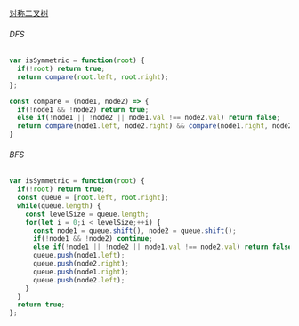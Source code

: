 [对称二叉树](https://leetcode.cn/problems/symmetric-tree/?envType=study-plan-v2&envId=top-100-liked)

###### DFS

```javascript
var isSymmetric = function(root) {
  if(!root) return true;
  return compare(root.left, root.right);
};

const compare = (node1, node2) => {
  if(!node1 && !node2) return true;
  else if(!node1 || !node2 || node1.val !== node2.val) return false;
  return compare(node1.left, node2.right) && compare(node1.right, node2.left);
}
```

###### BFS

```javascript
var isSymmetric = function(root) {  
  if(!root) return true;
  const queue = [root.left, root.right];
  while(queue.length) {
    const levelSize = queue.length;
    for(let i = 0;i < levelSize;++i) {
      const node1 = queue.shift(), node2 = queue.shift();
      if(!node1 && !node2) continue;
      else if(!node1 || !node2 || node1.val !== node2.val) return false;
      queue.push(node1.left);
      queue.push(node2.right);
      queue.push(node1.right);
      queue.push(node2.left);
    }
  }
  return true;
};
```
